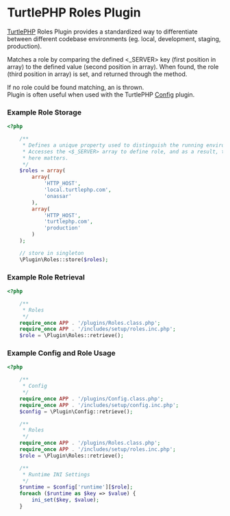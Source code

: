 TurtlePHP Roles Plugin
===
[TurtlePHP](https://github.com/onassar/TurtlePHP) Roles Plugin provides a
standardized way to differentiate between different codebase environments (eg.
local, development, staging, production).

Matches a role by comparing the defined <_SERVER> key (first position in
array) to the defined value (second position in array). When found, the
role (third position in array) is set, and returned through the
<retrieve> method.

If no role could be found matching, an <Exception> is thrown.  
Plugin is often useful when used with the TurtlePHP
[Config](https://github.com/onassar/TurtlePHP-ConfigPlugin) plugin.

### Example Role Storage
``` php
<?php

    /**
     * Defines a unique property used to distinguish the running environment.
     * Accesses the <$_SERVER> array to define role, and as a result, the order
     * here matters.
     */
    $roles = array(
        array(
            'HTTP_HOST',
            'local.turtlephp.com',
            'onassar'
        ),
        array(
            'HTTP_HOST',
            'turtlephp.com',
            'production'
        )
    );

    // store in singleton
    \Plugin\Roles::store($roles);

```

### Example Role Retrieval
``` php
<?php

    /**
     * Roles
     */
    require_once APP . '/plugins/Roles.class.php';
    require_once APP . '/includes/setup/roles.inc.php';
    $role = \Plugin\Roles::retrieve();

```

### Example Config and Role Usage
``` php
<?php

    /**
     * Config
     */
    require_once APP . '/plugins/Config.class.php';
    require_once APP . '/includes/setup/config.inc.php';
    $config = \Plugin\Config::retrieve();

    /**
     * Roles
     */
    require_once APP . '/plugins/Roles.class.php';
    require_once APP . '/includes/setup/roles.inc.php';
    $role = \Plugin\Roles::retrieve();

    /**
     * Runtime INI Settings
     */
    $runtime = $config['runtime'][$role];
    foreach ($runtime as $key => $value) {
        ini_set($key, $value);
    }

```
